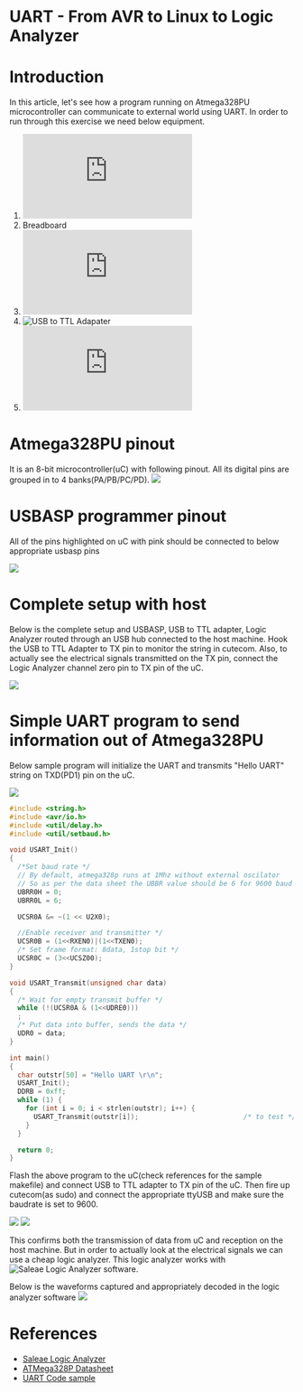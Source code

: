 ﻿# UART - From AVR to Linux to Logic Analyzer

# Introduction

In this article, let's see how a program running on Atmega328PU microcontroller
can communicate to external world using UART. In order to run through this
exercise we need below equipment.

1. ![Atmega328PU Microcontroller](https://www.aliexpress.com/item/32973635527.html?spm=a2g0s.9042311.0.0.27424c4dOZJfJV)
2. Breadboard
3. ![AVR/USBASP programmer](https://www.aliexpress.com/item/32651814443.html?spm=a2g0s.9042311.0.0.27424c4dOZJfJV)
4. ![USB to TTL Adapater](https://www.amazon.com/gp/product/B00QT7LQ88/ref=ppx_yo_dt_b_asin_title_o02_s00?ie=UTF8&psc=1)
4. ![Logic Analyzer](https://www.aliexpress.com/item/33062091072.html?spm=a2g0s.9042311.0.0.27424c4dHus6xH)

# Atmega328PU pinout

It is an 8-bit microcontroller(uC) with following pinout. All its digital pins
are grouped in to 4 banks(PA/PB/PC/PD).
 ![](1.Atmega328PUPinout.png)

# USBASP programmer pinout
All of the pins highlighted on uC with pink should be connected to below
appropriate usbasp pins

![](usbasp_pinout.png)


# Complete setup with host
Below is the complete setup and USBASP, USB to TTL adapter, Logic Analyzer
routed through an USB hub connected to the host machine. Hook the USB to TTL
Adapter to TX pin to monitor the string in cutecom. Also, to actually see the
electrical signals transmitted on the TX pin, connect the Logic Analyzer channel
zero pin to TX pin of the uC.

 ![](2.setup.png)

# Simple UART program to send information out of Atmega328PU

Below sample program will initialize the UART and transmits "Hello UART" string
on TXD(PD1) pin on the uC.

 ![](UART_Registers.png)


```c
#include <string.h>
#include <avr/io.h>
#include <util/delay.h>
#include <util/setbaud.h>

void USART_Init()
{
  /*Set baud rate */
  // By default, atmega328p runs at 1Mhz without external oscilator
  // So as per the data sheet the UBBR value should be 6 for 9600 baud rate
  UBRR0H = 0;
  UBRR0L = 6;

  UCSR0A &= ~(1 << U2X0);

  //Enable receiver and transmitter */
  UCSR0B = (1<<RXEN0)|(1<<TXEN0);
  /* Set frame format: 8data, 1stop bit */
  UCSR0C = (3<<UCSZ00);
}

void USART_Transmit(unsigned char data)
{
  /* Wait for empty transmit buffer */
  while (!(UCSR0A & (1<<UDRE0)))
  ;
  /* Put data into buffer, sends the data */
  UDR0 = data;
}

int main()
{
  char outstr[50] = "Hello UART \r\n";
  USART_Init();
  DDRB = 0xff;
  while (1) {
    for (int i = 0; i < strlen(outstr); i++) {
      USART_Transmit(outstr[i]);                          /* to test */
    }
  }

  return 0;
}

```

Flash the above program to the uC(check references for the sample makefile) and
connect USB to TTL adapter to TX pin of the uC. Then fire up cutecom(as sudo)
and connect the appropriate ttyUSB and make sure the baudrate is set to 9600.

 ![](USB_to_TTL_Adapater.jpg)
 ![](4.UART_in_cutecom.png)

This confirms both the transmission of data from uC and reception on the host
machine. But in order to actually look at the electrical signals we can use a
cheap logic analyzer. This logic analyzer works with ![Saleae Logic Analyzer
software](https://www.saleae.com/downloads/).

Below is the waveforms captured and appropriately decoded in the logic analyzer
 software
 ![](3.UART_in_saleae_logic.png)

# References

- [Saleae Logic Analyzer](https://www.saleae.com/downloads/)
- [ATMega328P Datasheet](https://www.sparkfun.com/datasheets/Components/SMD/ATMega328.pdf)
- [UART Code sample](https://github.com/vineelkovvuri/AVR-Programming/tree/master/mycode/serialIO)

